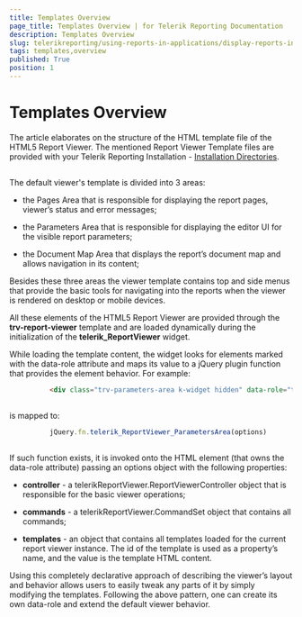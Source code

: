 ```yaml
---
title: Templates Overview
page_title: Templates Overview | for Telerik Reporting Documentation
description: Templates Overview
slug: telerikreporting/using-reports-in-applications/display-reports-in-applications/web-application/html5-report-viewer/customizing/styling-and-appearance/templates-overview
tags: templates,overview
published: True
position: 1
---
```


# Templates Overview



The article elaborates on the structure of the HTML template file of the HTML5 Report Viewer.
        The mentioned Report Viewer Template files are provided with your Telerik Reporting Installation -
        [Installation Directories](6E821131-83F3-45A4-BB6E-1530223D1E38#directories-and-asemblies).
      

## 

The default viewer's template is divided into 3 areas:

* the Pages Area that is responsible for displaying the report pages, viewer’s status and error messages;

* the Parameters Area that is responsible for displaying the editor UI for the visible report parameters;

* the Document Map Area that displays the report’s document map and allows navigation in its content;

Besides these three areas the viewer template contains top and side menus that provide the basic tools for navigating
          into the reports when the viewer is rendered on desktop or mobile devices.
        

All these elements of the HTML5 Report Viewer are provided through the __trv-report-viewer__          template and are loaded dynamically during the initialization of the __telerik_ReportViewer__ widget.
        

While loading the template content, the widget looks for elements marked with the data-role attribute and maps its
          value to a jQuery plugin function that provides the element behavior. For example:
        

	
````HTML
          <div class="trv-parameters-area k-widget hidden" data-role="telerik_ReportViewer_ParametersArea"> … </div>
          
````



is mapped to:

	
````js
          jQuery.fn.telerik_ReportViewer_ParametersArea(options)
          
````



If such function exists, it is invoked onto the HTML element (that owns the data-role attribute) passing an options object with the following properties:
        

* __controller__ - a telerikReportViewer.ReportViewerController object that is responsible for the basic viewer operations;
            

* __commands__ - a telerikReportViewer.CommandSet object that contains all commands;
            

* __templates__ - an object that contains all templates loaded for the current report viewer instance.
              The id of the template is used as a property’s name, and the value is the template HTML content.
            

Using this completely declarative approach of describing the viewer’s layout and behavior allows users to easily tweak any parts of it
          by simply modifying the templates. Following the above pattern, one can create its own data-role and extend the default viewer behavior.
        
